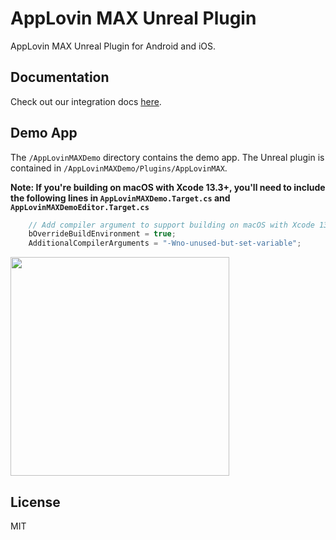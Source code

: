 # AppLovin MAX Unreal Plugin

AppLovin MAX Unreal Plugin for Android and iOS.

## Documentation

Check out our integration docs [here](https://dash.applovin.com/documentation/mediation/unreal/getting-started/integration).

## Demo App

The `/AppLovinMAXDemo` directory contains the demo app. The Unreal plugin is contained in `/AppLovinMAXDemo/Plugins/AppLovinMAX`.

**Note: If you're building on macOS with Xcode 13.3+, you'll need to include the following lines in `AppLovinMAXDemo.Target.cs` and `AppLovinMAXDemoEditor.Target.cs`**

```cpp
    // Add compiler argument to support building on macOS with Xcode 13.3+
    bOverrideBuildEnvironment = true;
    AdditionalCompilerArguments = "-Wno-unused-but-set-variable";
```

<img src="https://user-images.githubusercontent.com/17148467/160496309-e1ef6519-c4cf-4d71-a34f-a17e79fb8bae.png" width="350" />

## License

MIT
